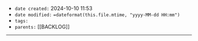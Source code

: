 - `date created:` 2024-10-10 11:53
- `date modified:` `=dateformat(this.file.mtime, "yyyy-MM-dd HH:mm")`
- `tags:` 
- `parents:` [[BACKLOG]]

***

